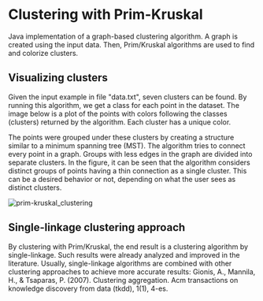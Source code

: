 # Clustering with Prim-Kruskal
Java implementation of a graph-based clustering algorithm. A graph is created using the input data. Then, Prim/Kruskal algorithms are used to find and colorize clusters.

## Visualizing clusters

Given the input example in file "data.txt", seven clusters can be found. By running this algorithm, we get a class for each point in the dataset. The image below is a plot of the points with colors following the classes (clusters) returned by the algorithm. Each cluster has a unique color. 

The points were grouped under these clusters by creating a structure similar to a minimum spanning tree (MST). The algorithm tries to connect every point in a graph. Groups with less edges in the graph are divided into separate clusters. In the figure, it can be seen that the algorithm considers distinct groups of points having a thin connection as a single cluster. This can be a desired behavior or not, depending on what the user sees as distinct clusters.

![prim-kruskal_clustering](https://user-images.githubusercontent.com/33037020/175795486-30f2800c-8168-478f-a49a-c9a67a6b86eb.png)

## Single-linkage clustering approach

By clustering with Prim/Kruskal, the end result is a clustering algorithm by single-linkage. Such results were already analyzed and improved in the literature. Usually, single-linkage algorithms are combined with other clustering approaches to achieve more accurate results: Gionis, A., Mannila, H., & Tsaparas, P. (2007). Clustering aggregation. Acm transactions on knowledge discovery from data (tkdd), 1(1), 4-es.
